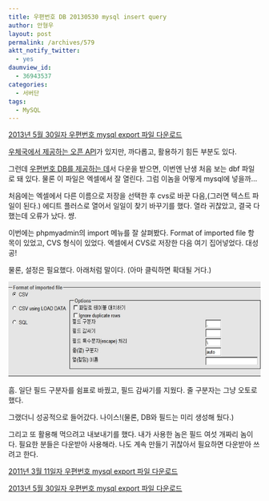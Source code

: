 ```yaml
---
title: 우편번호 DB 20130530 mysql insert query
author: 안형우
layout: post
permalink: /archives/579
aktt_notify_twitter:
  - yes
daumview_id:
  - 36943537
categories:
  - 서버단
tags:
  - MySQL
---
```

[2013년 5월 30일자 우편번호 mysql export 파일 다운로드][1]

[우체국에서 제공하는 오픈 API][2]가 있지만, 까다롭고, 활용하기 힘든 부분도 있다.

그런데 <a href="http://www.zipfinder.co.kr/zipcode/index.html" target="_blank">우편번호 DB를 제공하는 데</a>서 다운을 받으면, 이번엔 난생 처음 보는 dbf 파일로 돼 있다. 물론 이 파일은 엑셀에서 잘 열린다. 그럼 이놈을 어떻게 mysql에 넣을까&#8230;

처음에는 엑셀에서 다른 이름으로 저장을 선택한 후 cvs로 바꾼 다음,(그러면 텍스트 파일이 된다.) 에디트 플러스로 열어서 일일이 찾기 바꾸기를 했다. 열라 귀찮았고, 결국 다 했는데 오류가 났다. 썅.

이번에는 phpmyadmin의 import 메뉴를 잘 살펴봤다. Format of imported file 항목이 있었고, CVS 형식이 있었다. 엑셀에서 CVS로 저장한 다음 여기 집어넣었다. 대성공!

물론, 설정은 필요했다. 아래처럼 말이다. (아마 클릭하면 확대될 거다.)

<img class="aligncenter" alt="" src="/uploads/legacy/old-images/1/cfile30.uf.1249464E4D4BC8F9262EF9.jpg" width="580" height="189" />

흠. 일단 필드 구분자를 쉼표로 바꿨고, 필드 감싸기를 지웠다. 줄 구분자는 그냥 오토로 했다.

그랬더니 성공적으로 들어갔다. 나이스!(물론, DB와 필드는 미리 생성해 뒀다.)

그리고 또 활용해 먹으려고 내보내기를 했다. 내가 사용한 놈은 필드 여섯 개짜리 놈이다. 필요한 분들은 다운받아 사용해라. 나도 계속 만들기 귀찮아서 필요하면 다운받아 쓰려고 한다.

[2011년 3월 11일자 우편번호 mysql export 파일 다운로드  
][3]

[2013년 5월 30일자 우편번호 mysql export 파일 다운로드][1]

 [1]: /uploads/legacy/zipcode.sql.gz
 [2]: https://mytory.net/archives/1284 "우체국의 우편번호 API를 이용해 우편번호 검색 서비스를 만들어 보자 (1) 서버단"
 [3]: https://docs.google.com/leaf?id=0B1y-xjZYE3AqMzFhNzEzYWUtMWY1OC00MGIyLWI5NGYtZmQ1YzY5YWZmZDVi&hl=ko